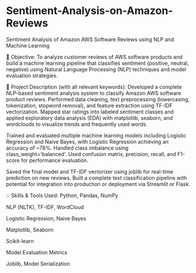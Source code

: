 # Sentiment-Analysis-on-Amazon-Reviews

Sentiment Analysis of Amazon AWS Software Reviews using NLP and Machine Learning

🎯 Objective:
To analyze customer reviews of AWS software products and build a machine learning pipeline that classifies sentiment (positive, neutral, negative) using Natural Language Processing (NLP) techniques and model evaluation strategies.

📝 Project Description (with all relevant keywords):
Developed a complete NLP-based sentiment analysis system to classify Amazon AWS software product reviews.
Performed data cleaning, text preprocessing (lowercasing, tokenization, stopword removal), and feature extraction using TF-IDF vectorization.
Mapped star ratings into labeled sentiment classes and applied exploratory data analysis (EDA) with matplotlib, seaborn, and wordclouds to visualize trends and frequently used words.

Trained and evaluated multiple machine learning models including Logistic Regression and Naive Bayes, with Logistic Regression achieving an accuracy of ~78%.
Handled class imbalance using class_weight='balanced'.
Used confusion matrix, precision, recall, and F1-score for performance evaluation.

Saved the final model and TF-IDF vectorizer using joblib for real-time prediction on new reviews.
Built a complete text classification pipeline with potential for integration into production or deployment via Streamlit or Flask.

💡 Skills & Tools Used:
Python, Pandas, NumPy

NLP (NLTK), TF-IDF, WordCloud

Logistic Regression, Naive Bayes

Matplotlib, Seaborn

Scikit-learn

Model Evaluation Metrics

Joblib, Model Serialization

